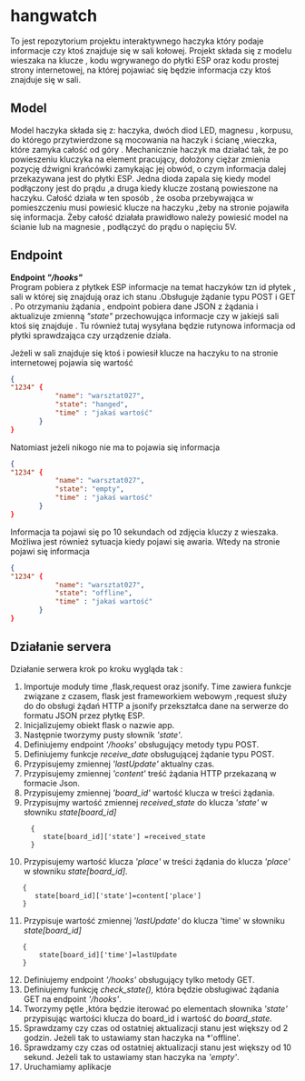 
# hangwatch
To jest repozytorium projektu interaktywnego haczyka który podaje informacje czy ktoś znajduje się w sali kołowej. 
Projekt składa się z modelu wieszaka na klucze , kodu wgrywanego do płytki ESP oraz kodu prostej strony internetowej,
na której pojawiać się będzie informacja czy ktoś znajduje się w sali.

 
 ## Model
 Model haczyka składa się z: haczyka, dwóch diod LED, magnesu , korpusu, do którego przytwierdzone są mocowania na haczyk i ścianę ,wieczka, które zamyka całość od góry .
Mechanicznie haczyk ma działać tak, że po powieszeniu kluczyka na element pracujący, dołożony ciężar zmienia pozycję dźwigni krańcówki zamykając jej obwód,
o czym informacja dalej przekazywana jest do płytki ESP. Jedna dioda zapala się kiedy model podłączony jest do prądu ,a druga kiedy klucze zostaną powieszone na haczyku. 
Całość działa w ten sposób , że osoba przebywająca w pomieszczeniu musi powiesić klucze na haczyku ,żeby na stronie pojawiła się informacja. 
Żeby całość działała prawidłowo należy powiesić model na ścianie lub na magnesie , podłączyć do prądu o napięciu 5V.
## Endpoint

  **Endpoint  *"/hooks"***  
Program pobiera z płytkek ESP informacje na temat haczyków tzn  id płytek , sali w której się znajdują oraz ich stanu .Obsługuje żądanie typu POST  i GET . Po otrzymaniu  żądania , endpoint pobiera dane JSON z żądania i aktualizuje  zmienną *"state"* przechowująca informacje czy w jakiejś sali ktoś się znajduje . 
Tu również tutaj wysyłana będzie rutynowa  informacja od płytki sprawdzająca czy urządzenie działa. 

Jeżeli w sali znajduje się ktoś i powiesił klucze na haczyku to na stronie internetowej pojawia się wartość 
 ```json
{
 "1234" {
			"name": "warsztat027",
			"state": "hanged",
			"time" : "jakaś wartość"
        }
}
```
Natomiast jeżeli nikogo nie ma to pojawia się informacja 
 ```json
{
 "1234" {
			"name": "warsztat027",
			"state": "empty",
			"time" : "jakaś wartość"
        }
}
```
Informacja ta pojawi się po 10 sekundach  od zdjęcia kluczy z wieszaka.  
Możliwa jest również sytuacja kiedy pojawi się awaria. Wtedy na stronie pojawi się informacja
 ```json
{
 "1234" {
			"name": "warsztat027",
			"state": "offline",
			"time" : "jakaś wartość"
        }
}
```
## Działanie servera
Działanie serwera krok po kroku wygląda tak :
 1. Importuje moduły time ,flask,request oraz jsonify. Time zawiera funkcje związane z czasem, flask jest frameworkiem webowym ,request służy do do obsługi żądań HTTP a jsonify przekształca dane na serwerze do formatu JSON przez płytkę ESP.
 2.  Inicjalizujemy  obiekt flask o nazwie app. 
 3. Następnie tworzymy pusty słownik *'state'*.
 4. Definiujemy endpoint  *'/hooks'* obsługujący metody typu POST.
 5. Definiujemy funkcje *receive_date* obsługującej żądanie typu POST.
 6. Przypisujemy zmiennej *'lastUpdate'* aktualny czas.
 7. Przypisujemy zmiennej *'content'* treść żądania HTTP przekazaną w formacie Json.
 8. Przypisujemy zmiennej *'board_id'* wartość klucza w treści żądania.
 9. Przypisujmy wartość zmiennej *received_state* do klucza *'state'* w słowniku *state[board_id]*
``` phyton
	 {
	    state[board_id]['state'] =received_state	 
	 } 
```
 10. Przypisujemy wartość klucza *'place'* w treści żądania do klucza *'place'* w słowniku *state[board_id]*.
 ```phyton
	{
	   state[board_id]['state']=content['place']	 
	} 
```
 11. Przypisuje wartość zmiennej *'lastUpdate'* do klucza 'time' w słowniku *state[board_id]*
 ```phyton
	{
	    state[board_id]['time']=lastUpdate 
	} 
```
 12. Definiujemy endpoint *'/hooks'* obsługujący tylko metody GET.
 13. Definiujemy funkcję *check_state(),* która będzie obsługiwać żądania GET na endpoint  *'/hooks'*.
 14. Tworzymy pętle ,która będzie iterować po elementach słownika *'state'* przypisując wartości klucza do board_id i wartość do *board_state*.
 15. Sprawdzamy czy czas od ostatniej aktualizacji stanu jest większy od 2 godzin. Jeżeli tak to ustawiamy stan haczyka na *'offline'.
 16.  Sprawdzamy  czy czas od ostatniej aktualizacji stanu jest większy od 10 sekund. Jeżeli tak to ustawiamy stan haczyka na *'empty'*. 
 17. Uruchamiamy aplikacje


    

	 
 
    
        
     


